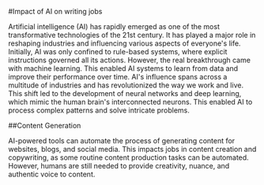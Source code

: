 #Impact of AI on writing jobs

Artificial intelligence (AI) has rapidly emerged as one of the most transformative technologies of the 21st century. 
It has played a major role in reshaping industries and influencing various aspects of everyone's life. 
Initially, AI was only confined to rule-based systems, where explicit instructions governed all its actions. 
However, the real breakthrough came with machine learning. This enabled AI systems to learn from data and improve their performance over time. 
AI&#39;s influence spans across a multitude of industries and has revolutionized the way we work and live.
This shift led to the development of neural networks and deep learning, which mimic the human brain&#39;s interconnected neurons. 
This enabled AI to process complex patterns and solve intricate problems.

##Content Generation

AI-powered tools can automate the process of generating content for websites, blogs, and social media. 
This impacts jobs in content creation and copywriting, as some routine content production tasks can be automated. 
However, humans are still needed to provide creativity, nuance, and authentic voice to content.

